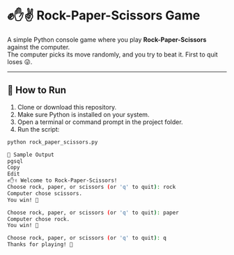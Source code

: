 # ✊✋✌️ Rock-Paper-Scissors Game

A simple Python console game where you play **Rock-Paper-Scissors** against the computer.  
The computer picks its move randomly, and you try to beat it. First to quit loses 😜.

---

## 🚀 How to Run

1. Clone or download this repository.
2. Make sure Python is installed on your system.
3. Open a terminal or command prompt in the project folder.
4. Run the script:

```bash
python rock_paper_scissors.py

📸 Sample Output
pgsql
Copy
Edit
✊✋✌️ Welcome to Rock-Paper-Scissors!
Choose rock, paper, or scissors (or 'q' to quit): rock
Computer chose scissors.
You win! 🎉

Choose rock, paper, or scissors (or 'q' to quit): paper
Computer chose rock.
You win! 🎉

Choose rock, paper, or scissors (or 'q' to quit): q
Thanks for playing! 👋
